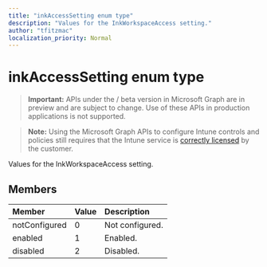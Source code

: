 ```yaml
---
title: "inkAccessSetting enum type"
description: "Values for the InkWorkspaceAccess setting."
author: "tfitzmac"
localization_priority: Normal
---
```


# inkAccessSetting enum type

> **Important:** APIs under the / beta version in Microsoft Graph are in preview and are subject to change. Use of these APIs in production applications is not supported.

> **Note:** Using the Microsoft Graph APIs to configure Intune controls and policies still requires that the Intune service is [correctly licensed](https://go.microsoft.com/fwlink/?linkid=839381) by the customer.

Values for the InkWorkspaceAccess setting.
## Members
|Member|Value|Description|
|:---|:---|:---|
|notConfigured|0|Not configured.|
|enabled|1|Enabled.|
|disabled|2|Disabled.|





